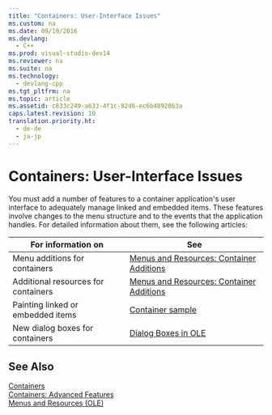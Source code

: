```yaml
---
title: "Containers: User-Interface Issues"
ms.custom: na
ms.date: 09/19/2016
ms.devlang: 
  - C++
ms.prod: visual-studio-dev14
ms.reviewer: na
ms.suite: na
ms.technology: 
  - devlang-cpp
ms.tgt_pltfrm: na
ms.topic: article
ms.assetid: c833c249-a633-4f1c-82d6-ec6b4892863a
caps.latest.revision: 10
translation.priority.ht: 
  - de-de
  - ja-jp
---
```

# Containers: User-Interface Issues
You must add a number of features to a container application's user interface to adequately manage linked and embedded items. These features involve changes to the menu structure and to the events that the application handles. For detailed information about them, see the following articles:  
  
|For information on|See|  
|------------------------|---------|  
|Menu additions for containers|[Menus and Resources: Container Additions](../vs140/Menus-and-Resources--Container-Additions.md)|  
|Additional resources for containers|[Menus and Resources: Container Additions](../vs140/Menus-and-Resources--Container-Additions.md)|  
|Painting linked or embedded items|[Container sample](../vs140/Visual-C---Samples.md)|  
|New dialog boxes for containers|[Dialog Boxes in OLE](../vs140/Dialog-Boxes-in-OLE.md)|  
  
## See Also  
 [Containers](../vs140/Containers.md)   
 [Containers: Advanced Features](../vs140/Containers--Advanced-Features.md)   
 [Menus and Resources (OLE)](../vs140/Menus-and-Resources--OLE-.md)